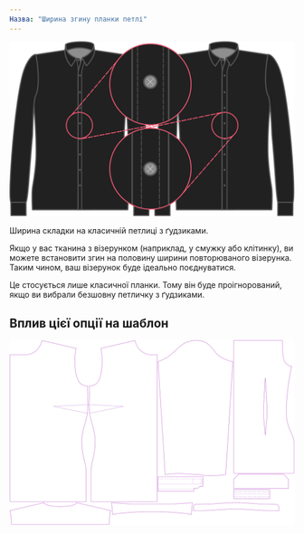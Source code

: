 ```yaml
---
Назва: "Ширина згину планки петлі"
---
```


![Ширина згину петель кокетки](buttonholeplacketfoldwidth.svg)

Ширина складки на класичній петлиці з ґудзиками.

<Note>

Якщо у вас тканина з візерунком (наприклад, у смужку або клітинку), ви можете встановити згин на половину ширини повторюваного візерунка.
Таким чином, ваш візерунок буде ідеально поєднуватися.

Це стосується лише класичної планки. Тому він буде проігнорований, якщо ви вибрали безшовну петличку з ґудзиками.

</Note>

## Вплив цієї опції на шаблон

![На цьому зображенні показано вплив цієї опції шляхом накладання декількох варіантів, які мають різне значення для цієї опції](simone_buttonholeplacketfoldwidth_sample.svg "Вплив цієї опції на шаблон")
